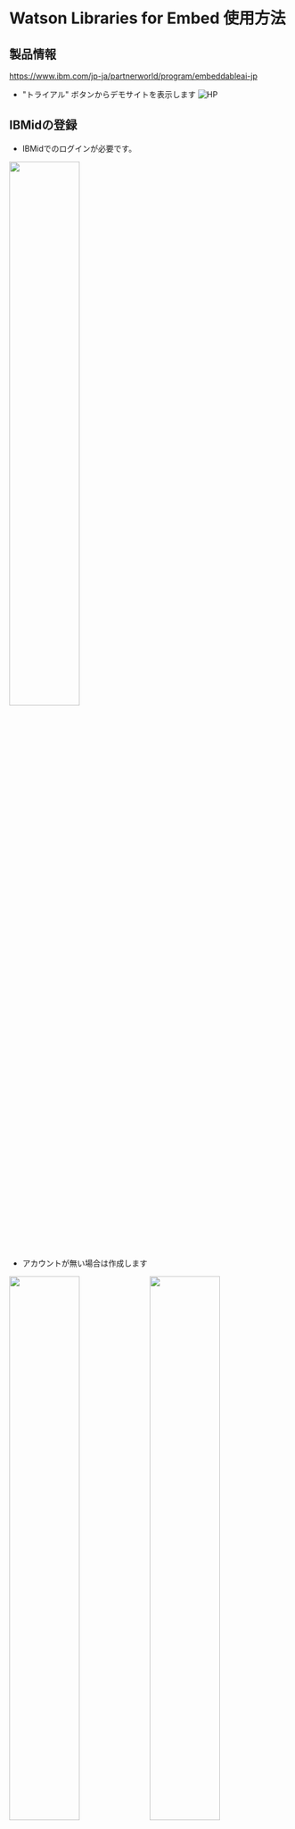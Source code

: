 # Watson Libraries for Embed 使用方法

## 製品情報
https://www.ibm.com/jp-ja/partnerworld/program/embeddableai-jp
* "トライアル" ボタンからデモサイトを表示します
![HP](hp.jpg)

## IBMidの登録
* IBMidでのログインが必要です。
<div>
  <img src="ibmid_login.jpg" width="50%">
</div>

* アカウントが無い場合は作成します
<div>
  <img src="ibmid_create1.jpg" width="50%"><img src="ibmid_create2.jpg" width="50%">
</div>

* Eメールに検証コードが送信されます
<div>
  <img src="ibmid_create3.jpg" width="50%"><img src="ibmid_create4.jpg" width="50%">
</div>

* 多要素認証を登録します(Eメールを選択)
<div>
  <img src="ibmid_create5.jpg" width="50%"><img src="ibmid_create6.jpg" width="50%">
</div>

* Eメールに認証コードが送信されます
<div>
  <img src="ibmid_create7.jpg" width="50%"><img src="ibmid_create8.jpg" width="50%">
</div>

* IBMid登録が成功したとEメールが届いているはずです
<div>
  <img src="ibmid_create9.jpg" width="50%">
</div>

## デモサイト https://dsce.ibm.com
* "Package and deploy AI" を選択します
  * "Start" を押します
<div>
  <img src="dsce_1.jpg" width="80%">
</div>

* "Watson Speech" を選択します
* "Text to Speech" を選択します
<div>
  <img src="dsce_2.jpg" width="80%">
</div>

* "Deploy a model container" を選択します
  * "Next" を押します
<div>
  <img src="dsce_3.jpg" width="80%">
</div>

* 使い方の概要が表示されます
<div>
  <img src="dsce_4.jpg" width="80%">
</div>

* "See build,run,and test steps" を押します
<div>
  <img src="dsce_5.jpg" width="80%">
</div>

## トライアル登録
* "使用方法の手順のページが表示されます
<div>
  <img src="git_1.jpg" width="80%">
</div>

* "entitlement key" のリンクを押します
<div>
  <img src="myibm_1.jpg" width="80%">
</div>

* "Add new key"を押します
  * キーが発行されます。コピーしておきます。
<div>
  <img src="myibm_2.jpg" width="80%">
</div>

* Gitのページの "Get a Watson Text to Speech trial license" のリンクを押します
<div>
  <img src="trial_1.jpg" width="80%">
<div>
</div>
<div>
  <img src="trial_3.jpg" width="80%">
</div>

* "Continue" を押します
<div>
  <img src="myibm_3.jpg" width="80%">
</div>

* Libraryが追加されています
<div>
  <img src="myibm_4.jpg" width="80%">
</div>


## サンプルソース https://github.com/ibm-build-lab/Watson-Speech
* GitコマンドかZipのダウンロードでソースを取得します。
<div>
  <img src="git_2.jpg" width="80%">
</div>

## ”single-container-tts”を構築
* Gitから取得したソースツリーから
* "cd single-container-tts" 
  * 発行したEntitlement Keyを以下パスワード欄に貼る

* Dockerレジストリにログイン
  ```
  docker login cp.icr.io -u cp -p ********** 
  ```
  <div>
    <img src="docker_1.jpg" width="80%">
  </div>

* Dockerビルド
  ```
  docker build . -t tts-standalone
  ```
  <div>
    <img src="docker_2.jpg" width="80%">
  </div>

  * 初回は数十分かかります(8GBほどモジュールをダウンロード)

* Docker実行
  ```
  docker run --rm -it --env ACCEPT_LICENSE=true --publish 1080:1080 tts-standalone
  ```
  <div>
    <img src="docker_3.jpg" width="80%">
  </div>

  * コンテナでWebサーバが起動されています
  * "http://localhost:1080/"で接続確認をします
  <div>
    <img src="docker_4.jpg" width="80%">
  </div>


## 言語モデルの入れ替え
<div>
  <img src="git_3.jpg" width="80%">
</div>

* "Dockerfile"
  ```
  # Add additional models here
  FROM cp.icr.io/cp/ai/watson-tts-en-us-michaelv3voice:1.0.0 AS en-us-voice
  FROM cp.icr.io/cp/ai/watson-tts-ja-jp-emiv3voice:1.0.0 AS ja-jp-voice
  ```
  ```
  # For each additional models, copy the line below with the model image
  COPY --chown=watson:0 --from=en-us-voice model/* /models/pool2/
  COPY --chown=watson:0 --from=ja-jp-voice model/* /models/pool2/
  ```


* /single-container-tts/config/ 下のファイルを修正する
  * "env_config.json"
    ```
    "clusterGroups": {
      "default": {
        "service_type": "text-to-speech",
        "component": "runtime",
        "group": "default",
        "models": [
          "en-US_MichaelV3Voice",
          "ja-JP_EmiV3Voice"
        ]
      }
    },
    "defaultTTSVoice": "ja-JP_EmiV3Voice",
    ```

  * "sessionPools.yaml"
    ```
    PreWarmingPolicy:
    # UPDATE BELOW WITH MODELS USED
      - name: en-US_MichaelV3Voice
      - name: ja-JP_EmiV3Voice
    ```
* 再度ビルドして実行
  * ターミナルからコンテナを終了してから
  ```
  docker build . -t tts-standalone
  ```
  ```
  docker run --rm -it --env ACCEPT_LICENSE=true --publish 1080:1080 tts-standalone
  ```